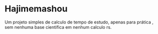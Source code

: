 # Hajimemashou
Um projeto simples de calculo de tempo de estudo, apenas para prática , sem nenhuma base cientifica em nenhum calculo rs.
